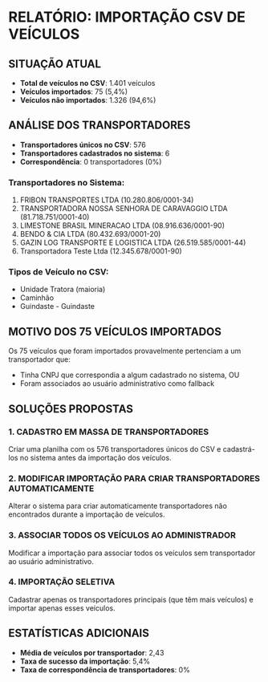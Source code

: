 # RELATÓRIO: IMPORTAÇÃO CSV DE VEÍCULOS

## SITUAÇÃO ATUAL
- **Total de veículos no CSV**: 1.401 veículos
- **Veículos importados**: 75 (5,4%)
- **Veículos não importados**: 1.326 (94,6%)

## ANÁLISE DOS TRANSPORTADORES
- **Transportadores únicos no CSV**: 576
- **Transportadores cadastrados no sistema**: 6
- **Correspondência**: 0 transportadores (0%)

### Transportadores no Sistema:
1. FRIBON TRANSPORTES LTDA (10.280.806/0001-34)
2. TRANSPORTADORA NOSSA SENHORA DE CARAVAGGIO LTDA (81.718.751/0001-40)
3. LIMESTONE BRASIL MINERACAO LTDA (08.916.636/0001-90)
4. BENDO & CIA LTDA (80.432.693/0001-20)
5. GAZIN LOG TRANSPORTE E LOGISTICA LTDA (26.519.585/0001-44)
6. Transportadora Teste Ltda (12.345.678/0001-90)

### Tipos de Veículo no CSV:
- Unidade Tratora (maioria)
- Caminhão 
- Guindaste - Guindaste

## MOTIVO DOS 75 VEÍCULOS IMPORTADOS
Os 75 veículos que foram importados provavelmente pertenciam a um transportador que:
- Tinha CNPJ que correspondia a algum cadastrado no sistema, OU
- Foram associados ao usuário administrativo como fallback

## SOLUÇÕES PROPOSTAS

### 1. CADASTRO EM MASSA DE TRANSPORTADORES
Criar uma planilha com os 576 transportadores únicos do CSV e cadastrá-los no sistema antes da importação dos veículos.

### 2. MODIFICAR IMPORTAÇÃO PARA CRIAR TRANSPORTADORES AUTOMATICAMENTE
Alterar o sistema para criar automaticamente transportadores não encontrados durante a importação de veículos.

### 3. ASSOCIAR TODOS OS VEÍCULOS AO ADMINISTRADOR
Modificar a importação para associar todos os veículos sem transportador ao usuário administrativo.

### 4. IMPORTAÇÃO SELETIVA
Cadastrar apenas os transportadores principais (que têm mais veículos) e importar apenas esses veículos.

## ESTATÍSTICAS ADICIONAIS
- **Média de veículos por transportador**: 2,43
- **Taxa de sucesso da importação**: 5,4%
- **Taxa de correspondência de transportadores**: 0%